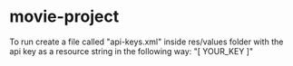 # movie-project
To run create a file called "api-keys.xml" inside res/values folder with the api key as a resource string in the following way:
"<string name="the_moviedb_api_key">[ YOUR_KEY ]</string>"

